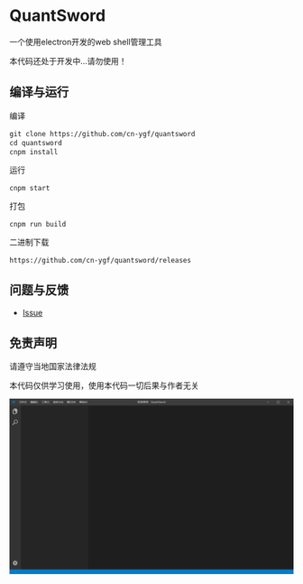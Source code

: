 QuantSword
===========

一个使用electron开发的web shell管理工具

本代码还处于开发中...请勿使用！

编译与运行
------

编译

    git clone https://github.com/cn-ygf/quantsword
    cd quantsword
    cnpm install

运行

    cnpm start

打包

    cnpm run build

二进制下载

    https://github.com/cn-ygf/quantsword/releases


问题与反馈
----------------

* [Issue]

[Issue]:     https://github.com/cn-ygf/quantsword/issues?state=open


免责声明
------

请遵守当地国家法律法规

本代码仅供学习使用，使用本代码一切后果与作者无关


![无法显示](https://github.com/cn-ygf/quantsword/raw/master/docs/1.png)